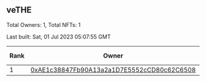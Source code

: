 ## veTHE

Total Owners: 1, Total NFTs: 1

Last built: Sat, 01 Jul 2023 05:07:55 GMT

| Rank | Owner | Voting Power | Influence | NFTs Id |
| --- | --- | --- | --- | --- |
  | 1 | [0xAE1c38847Fb90A13a2a1D7E5552cCD80c62C6508](https://debank.com/profile/0xAE1c38847Fb90A13a2a1D7E5552cCD80c62C6508?chain=bsc) | 2,406,375.209 | 4.19593% | 1 |